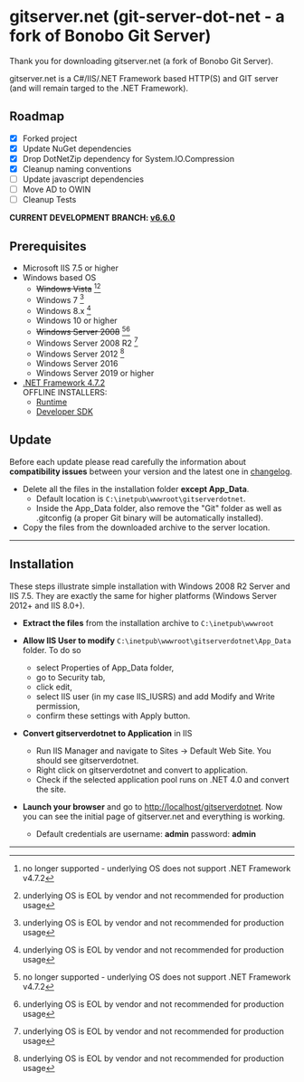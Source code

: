 gitserver.net (git-server-dot-net - a fork of Bonobo Git Server)
==============================================

Thank you for downloading gitserver.net (a fork of Bonobo Git Server).  

gitserver.net is a C#/IIS/.NET Framework based HTTP(S) and GIT server (and will remain targed to the .NET Framework).

Roadmap
-----------------------------------------------

- [x] Forked project
- [x] Update NuGet dependencies
- [x] Drop DotNetZip dependency for System.IO.Compression
- [x] Cleanup naming conventions
- [ ] Update javascript dependencies
- [ ] Move AD to OWIN
- [ ] Cleanup Tests

**CURRENT DEVELOPMENT BRANCH: [v6.6.0](https://github.com/iam-sysop/gitserver.net/tree/v6.6.0)**



Prerequisites
-----------------------------------------------
* Microsoft IIS 7.5 or higher
* Windows based OS
    * ~~Windows Vista~~ [^1][^2]
    * Windows 7 [^2]
    * Windows 8.x [^2]
    * Windows 10 or higher
    * ~~Windows Server 2008~~ [^1][^2]
    * Windows Server 2008 R2 [^2]
    * Windows Server 2012 [^2]
    * Windows Server 2016
    * Windows Server 2019 or higher
* [.NET Framework 4.7.2](https://dotnet.microsoft.com/en-us/download/dotnet-framework/net472)  
    OFFLINE INSTALLERS:  
    * [Runtime](https://dotnet.microsoft.com/en-us/download/dotnet-framework/thank-you/net472-offline-installer)  
    * [Developer SDK](https://dotnet.microsoft.com/en-us/download/dotnet-framework/thank-you/net472-developer-pack-offline-installer)
    



Update
-----------------------------------------------

Before each update please read carefully the information about **compatibility issues** between your version and the latest one in [changelog](/changelog.md).

* Delete all the files in the installation folder **except App_Data**.
    * Default location is `C:\inetpub\wwwroot\gitserverdotnet`.
    * Inside the App_Data folder, also remove the "Git" folder as well as .gitconfig (a proper Git binary will be automatically installed).
* Copy the files from the downloaded archive to the server location.


<hr />



Installation
-----------------------------------------------

These steps illustrate simple installation with Windows 2008 R2 Server and IIS 7.5. They are exactly the same for higher platforms (Windows Server 2012+ and IIS 8.0+).

* **Extract the files** from the installation archive to `C:\inetpub\wwwroot`

* **Allow IIS User to modify** `C:\inetpub\wwwroot\gitserverdotnet\App_Data` folder. To do so
    * select Properties of App_Data folder,
    * go to Security tab, 
    * click edit, 
    * select IIS user (in my case IIS_IUSRS) and add Modify and Write permission,
    * confirm these settings with Apply button.

* **Convert gitserverdotnet to Application** in IIS
    * Run IIS Manager and navigate to Sites -> Default Web Site. You should see gitserverdotnet.
    * Right click on gitserverdotnet and convert to application.
    * Check if the selected application pool runs on .NET 4.0 and convert the site.

* **Launch your browser** and go to [http://localhost/gitserverdotnet](http://localhost/gitserverdotnet). Now you can see the initial page of gitserver.net and everything is working.
    * Default credentials are username: **admin** password: **admin**


<hr />

  
[^1]: no longer supported - underlying OS does not support .NET Framework v4.7.2  
[^2]: underlying OS is EOL by vendor and not recommended for production usage      

